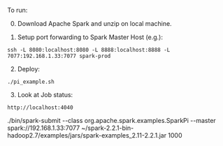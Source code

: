 To run:

0. Download Apache Spark and unzip on local machine.

1. Setup port forwarding to Spark Master Host (e.g.):
```
ssh -L 8080:localhost:8080 -L 8888:localhost:8888 -L 7077:192.168.1.33:7077 spark-prod
```

2. Deploy:
```
./pi_example.sh
```

3. Look at Job status:
```
http://localhost:4040
```


./bin/spark-submit --class org.apache.spark.examples.SparkPi --master spark://192.168.1.33:7077 ~/spark-2.2.1-bin-hadoop2.7/examples/jars/spark-examples_2.11-2.2.1.jar 1000
